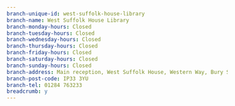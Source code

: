 ```yaml
---
branch-unique-id: west-suffolk-house-library
branch-name: West Suffolk House Library
branch-monday-hours: Closed
branch-tuesday-hours: Closed
branch-wednesday-hours: Closed
branch-thursday-hours: Closed
branch-friday-hours: Closed
branch-saturday-hours: Closed
branch-sunday-hours: Closed
branch-address: Main reception, West Suffolk House, Western Way, Bury St Edmunds
branch-post-code: IP33 3YU
branch-tel: 01284 763233
breadcrumb: y
---
```

